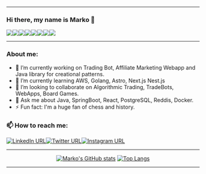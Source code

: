 <hr>

### Hi there, my name is Marko 👋

<div align="left" dir="auto">
<img src="https://img.shields.io/badge/Spring-6DB33F?style=for-the-badge&logo=spring&logoColor=white"><img src="https://img.shields.io/badge/Scala-DC322F?style=for-the-badge&logo=scala&logoColor=white"><img src="https://img.shields.io/badge/Linux-FCC624?style=for-the-badge&logo=linux&logoColor=black"><img src="https://img.shields.io/badge/Junit5-25A162?style=for-the-badge&logo=junit5&logoColor=white"><img src="https://img.shields.io/badge/redis-%23DD0031.svg?&style=for-the-badge&logo=redis&logoColor=white"><img src="https://img.shields.io/badge/rabbitmq-%23FF6600.svg?&style=for-the-badge&logo=rabbitmq&logoColor=white"><img src="https://img.shields.io/badge/PostgreSQL-316192?style=for-the-badge&logo=postgresql&logoColor=white"><img src="https://img.shields.io/badge/MongoDB-4EA94B?style=for-the-badge&logo=mongodb&logoColor=white">
</div>

<hr>

### About me:

* 🔭 I’m currently working on Trading Bot, Affiliate Marketing Webapp and Java library for creational patterns.
* 🌱 I’m currently learning AWS, Golang, Astro, Next.js Nest.js
* 👯 I’m looking to collaborate on Algorithmic Trading, TradeBots, WebApps, Board Games.
* 💬 Ask me about Java, SpringBoot, React, PostgreSQL, Reddis, Docker.
* ⚡ Fun fact: I'm a huge fan of chess and history.

### 📫 How to reach me: 

<div align="left" style="display: flex;">
<a href="https://www.linkedin.com/in/marko-vu%C4%8Dkovi%C4%87-6513a3139/" rel="nofollow"><img src="https://img.shields.io/badge/LinkedIn-0077B5?style=for-the-badge&logo=linkedin&logoColor=white" alt="LinkedIn URL"></a><a href="https://twitter.com/wizardOfTmrw" rel="nofollow"><img src="https://img.shields.io/badge/Twitter-1DA1F2?style=for-the-badge&logo=twitter&logoColor=white" alt="Twitter URL"></a><a href="https://www.instagram.com/wizard_of_tomorrow/" rel="nofollow"><img src="https://img.shields.io/badge/Instagram-E4405F?style=for-the-badge&logo=instagram&logoColor=white" alt="Instagram URL"></a>
</div>

<hr>

<div align="center">
  
[![Marko's GitHub stats](https://github-readme-stats.vercel.app/api?username=marvuchko&theme=dark&show_icons=true&hide_border=true&hide_rank=true&count_private=true)](https://github.com/anuraghazra/github-readme-stats)    [![Top Langs](https://github-readme-stats.vercel.app/api/top-langs/?username=marvuchko&theme=dark&layout=compact&hide_border=true)](https://github.com/anuraghazra/github-readme-stats)
  
<div>
  
<hr>
